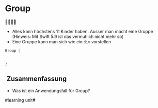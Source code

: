 # Group
👨‍👩‍👧‍👦
- Alles kann höchstens 11 Kinder haben. Ausser man macht eine Gruppe (Hinweis: Mit Swift 5.9 ist das vermutlich nicht mehr so)
- Eine Gruppe kann man sich wie ein `div` vorstellen


```swift
Group {


}
```

##  Zusammenfassung
- Was ist ein Anwendungsfall für Group?

#learning unit#